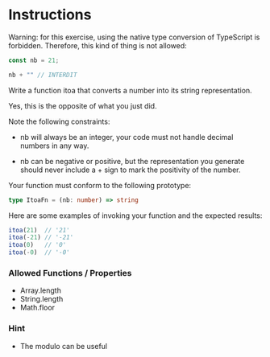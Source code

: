 # Instructions

Warning: for this exercise, using the native type conversion of TypeScript is forbidden. Therefore, this kind of thing
is not allowed:

```typescript
const nb = 21;

nb + "" // INTERDIT
```

Write a function itoa that converts a number into its string representation.

Yes, this is the opposite of what you just did.

Note the following constraints:

- nb will always be an integer, your code must not handle decimal numbers in any way.

- nb can be negative or positive, but the representation you generate should never include a + sign to mark the
  positivity of the number.

Your function must conform to the following prototype:

```typescript
type ItoaFn = (nb: number) => string
```

Here are some examples of invoking your function and the expected results:

```typescript
itoa(21)  // '21'
itoa(-21) // '-21'
itoa(0)   // '0'
itoa(-0)  // '-0'
```

### Allowed Functions / Properties

- Array.length
- String.length
- Math.floor

### Hint

- The modulo can be useful
